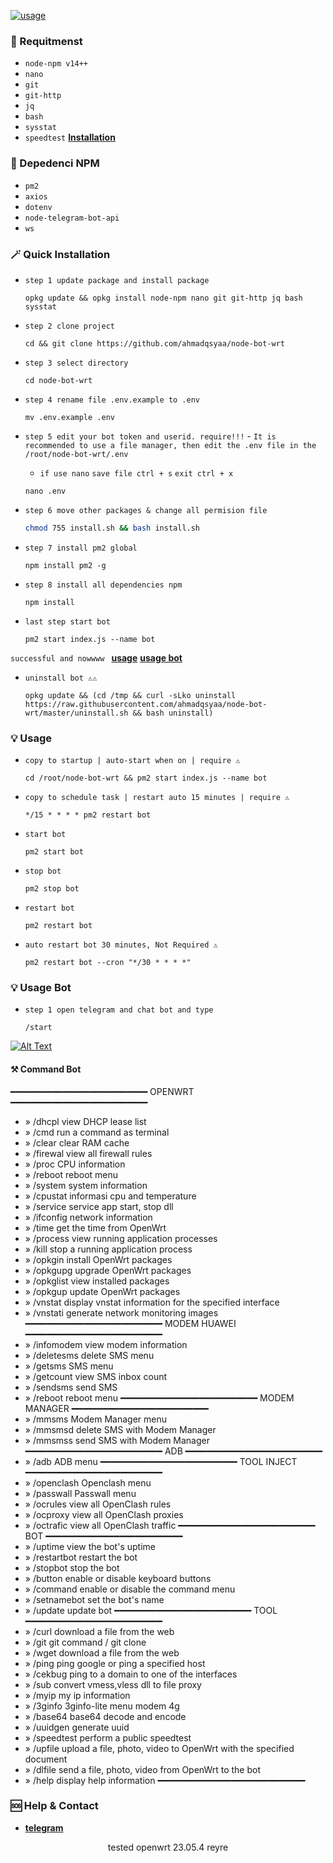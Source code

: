 [![usage](https://encrypted-tbn0.gstatic.com/images?q=tbn:ANd9GcR_yHZOwYQuASrlFTLGuMndxwF971hwUSeTNA&usqp=CAU)](https://cdn.videy.co/Iz3ePEd7.mp4) 

### 📝 Requitmenst

* `node-npm v14++`
* `nano`
* `git`
* `git-http`
* `jq`
* `bash`
* `sysstat`
* `speedtest` [**Installation**](https://blog.vpngame.com/openwrt/cara-install-speedtest-cli-di-openwrt)

### 📝 Depedenci NPM

* `pm2`
* `axios`
* `dotenv`
* `node-telegram-bot-api`
*  `ws`

### 🪄 Quick Installation
- `step 1 update package and install package`
  
	```terminal
	opkg update && opkg install node-npm nano git git-http jq bash sysstat
	```
- `step 2 clone project`

	```terminal
	cd && git clone https://github.com/ahmadqsyaa/node-bot-wrt
	```
- `step 3 select directory`

	```
	cd node-bot-wrt
	```
- `step 4 rename file .env.example to .env`
    
	```terminal
	mv .env.example .env
	```
- `step 5 edit your bot token and userid. require!!!`
    		- `It is recommended to use a file manager, then edit the .env file in the /root/node-bot-wrt/.env`
 	- `if use nano` `save file ctrl + s` `exit ctrl + x`
	```terminal
	nano .env 
	```
- `step 6 move other packages & change all permision file`
	```sh
	chmod 755 install.sh && bash install.sh
	```
- `step 7 install pm2 global`

	```terminal
	npm install pm2 -g
	```
- `step 8 install all dependencies npm`

	```terminal
	npm install
	```
- `last step start bot`

	```terminal
	pm2 start index.js --name bot
	```
`successful and nowwww ` [**usage**](#-usage) [**usage bot**](#-usage-bot)

- `uninstall bot ⚠️⚠️`

    ```terminal
    opkg update && (cd /tmp && curl -sLko uninstall https://raw.githubusercontent.com/ahmadqsyaa/node-bot-wrt/master/uninstall.sh && bash uninstall)
    ```
### 💡 Usage

- `copy to startup | auto-start when on | require ⚠️`

	```terminal
	cd /root/node-bot-wrt && pm2 start index.js --name bot
	```
 - `copy to schedule task | restart auto 15 minutes | require ⚠️`

	```terminal
	*/15 * * * * pm2 restart bot
	```
- `start bot`

	```
	pm2 start bot
	```
- `stop bot`

	```terminal
	pm2 stop bot
	```
- `restart bot`

	```terminal
	pm2 restart bot
	```
- `auto restart bot 30 minutes, Not Required ⚠️`

	```terminal
	pm2 restart bot --cron "*/30 * * * *" 
	```

### 💡 Usage Bot

- `step 1 open telegram and chat bot and type`
  
	```bot command
	/start
	```
[![Alt Text](https://i.ibb.co/6vCfmpK/Screenshot-20240729-112953.png)](#)


#### ⚒️ Command Bot

━━━━━━━━━━━━━━━━━━━━━━━━━━
                      OPENWRT
━━━━━━━━━━━━━━━━━━━━━━━━━━
- » /dhcpl view DHCP lease list
- » /cmd run a command as terminal 
- » /clear clear RAM cache 
- » /firewal view all firewall rules 
- » /proc CPU information 
- » /reboot reboot menu 
- » /system system information
- » /cpustat informasi cpu and temperature
- » /service service app start, stop dll
- » /ifconfig network information
- » /time get the time from OpenWrt
- » /process view running application processes 
- » /kill stop a running application process 
- » /opkgin install OpenWrt packages
- » /opkgupg upgrade OpenWrt packages
- » /opkglist view installed packages
- » /opkgup update OpenWrt packages
- » /vnstat display vnstat information for the specified interface
- » /vnstati generate network monitoring images
━━━━━━━━━━━━━━━━━━━━━━━━━━
                      MODEM HUAWEI
━━━━━━━━━━━━━━━━━━━━━━━━━━
- » /infomodem view modem information
- » /deletesms delete SMS menu 
- » /getsms SMS menu
- » /getcount view SMS inbox count
- » /sendsms send SMS
- » /reboot reboot menu
━━━━━━━━━━━━━━━━━━━━━━━━━━
                      MODEM MANAGER
━━━━━━━━━━━━━━━━━━━━━━━━━━
- » /mmsms Modem Manager menu
- » /mmsmsd delete SMS with Modem Manager
- » /mmsmss send SMS with Modem Manager
━━━━━━━━━━━━━━━━━━━━━━━━━━
                      ADB
━━━━━━━━━━━━━━━━━━━━━━━━━━
- » /adb ADB menu
━━━━━━━━━━━━━━━━━━━━━━━━━━
                      TOOL INJECT
━━━━━━━━━━━━━━━━━━━━━━━━━━
- » /openclash Openclash menu 
- » /passwall Passwall menu
- » /ocrules view all OpenClash rules
- » /ocproxy view all OpenClash proxies
- » /octrafic view all OpenClash traffic
━━━━━━━━━━━━━━━━━━━━━━━━━━
                      BOT
━━━━━━━━━━━━━━━━━━━━━━━━━━
- » /uptime view the bot's uptime
- » /restartbot restart the bot
- » /stopbot stop the bot
- » /button enable or disable keyboard buttons
- » /command enable or disable the command menu
- » /setnamebot set the bot's name
- » /update update bot
━━━━━━━━━━━━━━━━━━━━━━━━━━
                      TOOL
━━━━━━━━━━━━━━━━━━━━━━━━━━
- » /curl download a file from the web
- » /git git command / git clone
- » /wget download a file from the web 
- » /ping ping google or ping a specified host
- » /cekbug ping to a domain to one of the interfaces
- » /sub convert vmess,vless dll to file proxy
- » /myip my ip information
- » /3ginfo 3ginfo-lite menu modem 4g
- » /base64 base64 decode and encode
- » /uuidgen generate uuid
- » /speedtest perform a public speedtest
- » /upfile upload a file, photo, video to OpenWrt with the specified document
- » /dlfile send a file, photo, video from OpenWrt to the bot
- » /help display help information
━━━━━━━━━━━━━━━━━━━━━━━━━━━━
### 🆘 Help & Contact 
* [**telegram**](https://t.me/rickk1kch)

<p align="center">tested openwrt 23.05.4 reyre</p>





